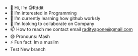 - 👋 Hi, I’m @Rddit
- 👀 I’m interested in Programming
- 🌱 I’m currently learning how github worksly
- 💞️ I’m looking to collaborate on Company
- 📫 How to reach me contact email radityapone@gmail.com
- 😄 Pronouns: Mash
- ⚡ Fun fact: Im a muslim
- Test New branch

<!---
Rddit/Rddit is a ✨ special ✨ repository because its `README.md` (this file) appears on your GitHub profile.
You can click the Preview link to take a look at your changes.
--->
